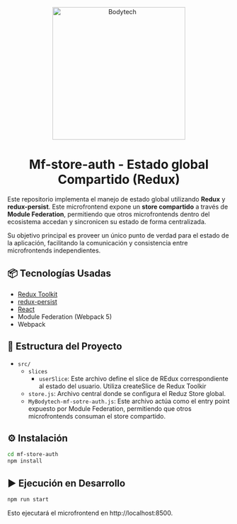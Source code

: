 <p align="center"> <img src="public/logo.png" alt="Bodytech" width="300"> </p> <h1 align="center">Mf-store-auth - Estado global Compartido (Redux)</h1>

Este repositorio implementa el manejo de estado global utilizando **Redux** y **redux-persist**. Este microfrontend expone un **store compartido** a través de **Module Federation**, permitiendo que otros microfrontends dentro del ecosistema accedan y sincronicen su estado de forma centralizada.

Su objetivo principal es proveer un único punto de verdad para el estado de la aplicación, facilitando la comunicación y consistencia entre microfrontends independientes.

## 📦 Tecnologías Usadas

- [Redux Toolkit](https://redux-toolkit.js.org/)
- [redux-persist](https://github.com/rt2zz/redux-persist)
- [React](https://react.dev/)
- Module Federation (Webpack 5)
- Webpack

## 📁 Estructura del Proyecto

- `src/`
  - `slices`
    - `userSlice`: Este archivo define el slice de REdux correspondiente al estado del usuario. Utiliza createSlice de Redux Toolkir
  - `store.js`: Archivo central donde se configura el Reduz Store global.
  - `MyBodytech-mf-sotre-auth.js`: Este archivo actúa como el entry point expuesto por Module Federation, permitiendo que otros microfrontends consuman el store compartido.

## ⚙️ Instalación 

```bash
cd mf-store-auth
npm install
```

## ▶️ Ejecución en Desarrollo

```bash
npm run start
```
Esto ejecutará el microfrontend en http://localhost:8500.
